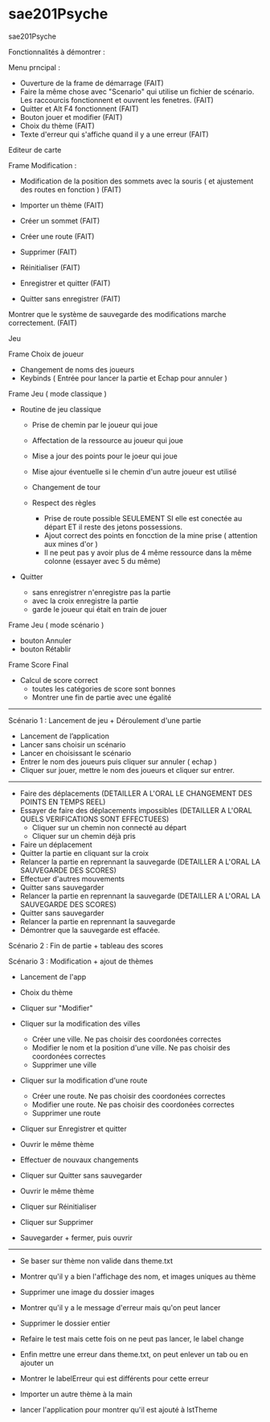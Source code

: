 # sae201Psyche
sae201Psyche

Fonctionnalités à démontrer :

Menu prncipal : 
 - Ouverture de la frame de démarrage	(FAIT)
 - Faire la même chose avec "Scenario" qui utilise un fichier de scénario. Les raccourcis fonctionnent et ouvrent les fenetres.		(FAIT)
 - Quitter et Alt F4 fonctionnent	(FAIT)
 - Bouton jouer et modifier		(FAIT)
 - Choix du thème	(FAIT)
 - Texte d'erreur qui s'affiche quand il y a une erreur		(FAIT)


Editeur de carte

Frame Modification : 

 - Modification de la position des sommets avec la souris ( et ajustement des routes en fonction )		(FAIT)

 - Importer un thème 	(FAIT)

 - Créer un sommet		(FAIT)
 - Créer une route		(FAIT)

 - Supprimer			(FAIT)
 - Réinitialiser		(FAIT)

 - Enregistrer et quitter	(FAIT)
 - Quitter sans enregistrer		(FAIT)

Montrer que le système de sauvegarde des modifications marche correctement.		(FAIT)


Jeu 

Frame Choix de joueur
 - Changement de noms des joueurs
 - Keybinds ( Entrée pour lancer la partie et Echap pour annuler )

Frame Jeu ( mode classique )

 - Routine de jeu classique
	- Prise de chemin par le joueur qui joue
	- Affectation de la ressource au joueur qui joue
	- Mise a jour des points pour le joeur qui joue
	- Mise ajour éventuelle si le chemin d'un autre joueur est utilisé
	- Changement de tour

	- Respect des règles
		- Prise de route possible SEULEMENT SI elle est conectée au départ ET il reste des jetons possessions.
		- Ajout correct des points en foncction de la mine prise ( attention aux mines d'or )
		- Il ne peut pas y avoir plus de 4 même ressource dans la même colonne (essayer avec 5 du même)

 - Quitter 
 	- sans enregistrer n'enregistre pas la partie
	- avec la croix enregistre la partie
	- garde le joueur qui était en train de jouer

Frame Jeu ( mode scénario )

 - bouton Annuler
 - bouton Rétablir


Frame Score Final

 - Calcul de score correct
	- toutes les catégories de score sont bonnes
	- Montrer une fin de partie avec une égalité

------------------------------------------------------------------------------------------------------------------------------------

Scénario 1 : Lancement de jeu + Déroulement d'une partie

 - Lancement de l’application
 - Lancer sans choisir un scénario
 - Lancer en choisissant le scénario
 - Entrer le nom des joueurs puis cliquer sur annuler ( echap )
 - Cliquer sur jouer, mettre le nom des joueurs et cliquer sur entrer.
-----
 - Faire des déplacements
		(DETAILLER A L'ORAL LE CHANGEMENT DES POINTS EN TEMPS REEL)
 - Essayer de faire des déplacements impossibles
		(DETAILLER A L'ORAL QUELS VERIFICATIONS SONT EFFECTUEES)
	- Cliquer sur un chemin non connecté au départ
	- Cliquer sur un chemin déjà pris
 - Faire un déplacement
 - Quitter la partie en cliquant sur la croix
 - Relancer la partie en reprennant la sauvegarde
		(DETAILLER A L'ORAL LA SAUVEGARDE DES SCORES)
 - Effectuer d'autres mouvements
 - Quitter sans sauvegarder
 - Relancer la partie en reprennant la sauvegarde
		(DETAILLER A L'ORAL LA SAUVEGARDE DES SCORES)
 - Quitter sans sauvegarder
 - Relancer la partie en reprennant la sauvegarde
 - Démontrer que la sauvegarde est effacée.



Scénario 2 : Fin de partie + tableau des scores









Scénario 3 : Modification + ajout de thèmes

 - Lancement de l'app
 - Choix du thème
 - Cliquer sur "Modifier"

 - Cliquer sur la modification des villes
	- Créer une ville. Ne pas choisir des coordonées correctes
	- Modifier le nom et la position d'une ville. Ne pas choisir des coordonées correctes
	- Supprimer une ville

 - Cliquer sur la modification d'une route
	- Créer une route. Ne pas choisir des coordonées correctes
	- Modifier une route. Ne pas choisir des coordonées correctes
	- Supprimer une route

 - Cliquer sur Enregistrer et quitter
 - Ouvrir le même thème
 - Effectuer de nouvaux changements 
 - Cliquer sur Quitter sans sauvegarder
 - Ouvrir le même thème
 - Cliquer sur Réinitialiser
 - Cliquer sur Supprimer
 - Sauvegarder + fermer, puis ouvrir
-----
 - Se baser sur thème non valide dans theme.txt
 - Montrer qu'il y a bien l'affichage des nom, et images uniques au thème
 - Supprimer une image du dossier images
 - Montrer qu'il y a le message d'erreur mais qu'on peut lancer
 - Supprimer le dossier entier
 - Refaire le test mais cette fois on ne peut pas lancer, le label change
 - Enfin mettre une erreur dans theme.txt, on peut enlever un tab ou en ajouter un
 - Montrer le labelErreur qui est différents pour cette erreur

 - Importer un autre thème à la main
 - lancer l'application pour montrer qu'il est ajouté à lstTheme